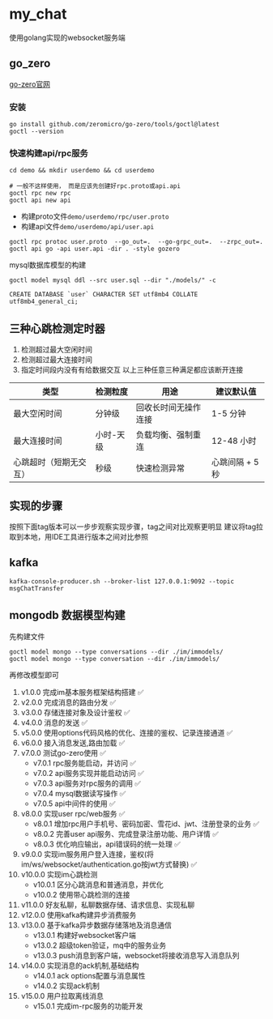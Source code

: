 # my_chat

使用golang实现的websocket服务端

## go_zero

[go-zero官网](https://go-zero.dev)

### 安装

```shell
go install github.com/zeromicro/go-zero/tools/goctl@latest
goctl --version
```

### 快速构建api/rpc服务

```shell
cd demo && mkdir userdemo && cd userdemo

# 一般不这样使用， 而是应该先创建好rpc.proto或api.api
goctl rpc new rpc
goctl api new api
```

* 构建proto文件`demo/userdemo/rpc/user.proto`
* 构建api文件`demo/userdemo/api/user.api`

```shell
goctl rpc protoc user.proto  --go_out=.  --go-grpc_out=.  --zrpc_out=.
goctl api go -api user.api -dir . -style gozero
```

mysql数据库模型的构建

```shell
goctl model mysql ddl --src user.sql --dir "./models/" -c
```

```shell
CREATE DATABASE `user` CHARACTER SET utf8mb4 COLLATE utf8mb4_general_ci;
```

## 三种心跳检测定时器

1. 检测超过最大空闲时间
2. 检测超过最大连接时间
3. 指定时间段内没有有给数据交互
   以上三种任意三种满足都应该断开连接

| 类型          | 检测粒度  | 用途         | 建议默认值      |
|-------------|-------|------------|------------|
| 最大空闲时间      | 分钟级   | 回收长时间无操作连接 | 1-5 分钟     |
| 最大连接时间      | 小时-天级 | 负载均衡、强制重连  | 12-48 小时   |
| 心跳超时（短期无交互） | 秒级    | 快速检测异常     | 心跳间隔 + 5 秒 |

## 实现的步骤

按照下面tag版本可以一步步观察实现步骤，tag之间对比观察更明显
建议将tag拉取到本地，用IDE工具进行版本之间对比参照

## kafka

```shell
kafka-console-producer.sh --broker-list 127.0.0.1:9092 --topic msgChatTransfer
```

## mongodb 数据模型构建
先构建文件
```shell
goctl model mongo --type conversations --dir ./im/immodels/
goctl model mongo --type conversation --dir ./im/immodels/
```
再修改模型即可


1. v1.0.0 完成im基本服务框架结构搭建 ✅
2. v2.0.0 完成消息的路由分发 ✅
3. v3.0.0 存储连接对象及设计鉴权 ✅
4. v4.0.0 消息的发送 ✅
5. v5.0.0 使用options代码风格的优化、连接的鉴权、记录连接通道 ✅
6. v6.0.0 接入消息发送,路由加载 ✅
7. v7.0.0 测试go-zero使用 ✅
    * v7.0.1 rpc服务能启动，并访问 ✅
    * v7.0.2 api服务实现并能启动访问 ✅
    * v7.0.3 api服务对rpc服务的调用 ✅
    * v7.0.4 mysql数据读写操作 ✅
    * v7.0.5 api中间件的使用 ✅
8. v8.0.0 实现user rpc/web服务 ✅
    * v8.0.1 增加rpc用户手机号、密码加密、雪花id、jwt、注册登录的业务 ✅
    * v8.0.2 完善user api服务、完成登录注册功能、用户详情 ✅
    * v8.0.3 优化响应输出，api错误码的统一处理 ✅
9. v9.0.0 实现im服务用户登入连接，鉴权(将im/ws/websocket/authentication.go按jwt方式替换) ✅
10. v10.0.0 实现im心跳检测
    * v10.0.1 区分心跳消息和普通消息，并优化
    * v10.0.2 使用带心跳检测的连接
11. v11.0.0 好友私聊，私聊数据存储、请求信息、实现私聊
12. v12.0.0 使用kafka构建异步消费服务
13. v13.0.0 基于kafka异步数据存储落地及消息通信
    * v13.0.1 构建好websocket客户端
    * v13.0.2 超级token验证，mq中的服务业务
    * v13.0.3 push消息到客户端，websocket将接收消息写入消息队列
14. v14.0.0 实现消息的ack机制,基础结构
    * v14.0.1 ack options配置与消息属性
    * v14.0.2 实现ack机制
15. v15.0.0 用户拉取离线消息
    * v15.0.1 完成im-rpc服务的功能开发





